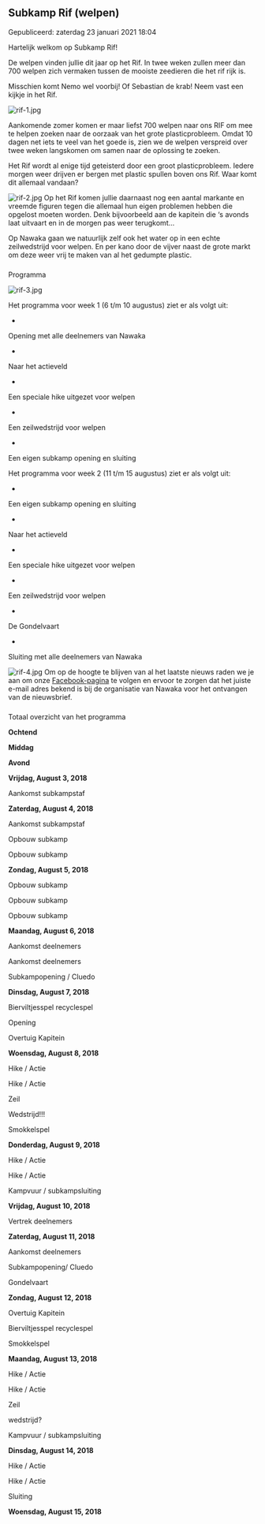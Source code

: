 


Subkamp Rif (welpen)
---------------------





 Gepubliceerd: zaterdag 23 januari 2021 18:04
   





 Hartelijk welkom op Subkamp Rif!
 
 De welpen vinden jullie dit jaar op het Rif. In twee weken zullen meer dan 700 welpen zich vermaken tussen de mooiste zeedieren die het rif rijk is.
 



 Misschien komt Nemo wel voorbij! Of Sebastian de krab! Neem vast een kijkje in het Rif.
 



![rif-1.jpg](/images/rif-1.jpg)




 Aankomende zomer komen er maar liefst 700 welpen naar ons RIF om mee te helpen zoeken naar de oorzaak van het grote plasticprobleem. Omdat 10 dagen net iets te veel van het goede is, zien we de welpen verspreid over twee weken langskomen om samen naar de oplossing te zoeken.
 



 Het Rif wordt al enige tijd geteisterd door een groot plasticprobleem. Iedere morgen weer drijven er bergen met plastic spullen boven ons Rif. Waar komt dit allemaal vandaan?
 



![rif-2.jpg](/images/rif-2.jpg)
 Op het Rif komen jullie daarnaast nog een aantal markante en vreemde figuren tegen die allemaal hun eigen problemen hebben die opgelost moeten worden. Denk bijvoorbeeld aan de kapitein die ‘s avonds laat uitvaart en in de morgen pas weer terugkomt…
 



 Op Nawaka gaan we natuurlijk zelf ook het water op in een echte zeilwedstrijd voor welpen. En per kano door de vijver naast de grote markt om deze weer vrij te maken van al het gedumpte plastic.
 


### 
 Programma



![rif-3.jpg](/images/rif-3.jpg)




 Het programma voor week 1 (6 t/m 10 augustus) ziet er als volgt uit:
 




* 
 Opening met alle deelnemers van Nawaka
 

* 
 Naar het actieveld
 

* 
 Een speciale hike uitgezet voor welpen
 

* 
 Een zeilwedstrijd voor welpen
 

* 
 Een eigen subkamp opening en sluiting
 




 Het programma voor week 2 (11 t/m 15 augustus) ziet er als volgt uit:
 




* 
 Een eigen subkamp opening en sluiting
 

* 
 Naar het actieveld
 

* 
 Een speciale hike uitgezet voor welpen
 

* 
 Een zeilwedstrijd voor welpen
 

* 
 De Gondelvaart
 

* 
 Sluiting met alle deelnemers van Nawaka
 




![rif-4.jpg](/images/rif-4.jpg)
 Om op de hoogte te blijven van al het laatste nieuws raden we je aan om onze
 [Facebook-pagina](https://www.facebook.com/SubkampRif/) 
 te volgen en ervoor te zorgen dat het juiste e-mail adres bekend is bij de organisatie van Nawaka voor het ontvangen van de nieuwsbrief.
 











### 
 Totaal overzicht van het programma









**Ochtend**






**Middag**






**Avond**








**Vrijdag, August 3, 2018**










 Aankomst subkampstaf
 







**Zaterdag, August 4, 2018**






 Aankomst subkampstaf
 





 Opbouw subkamp
 





 Opbouw subkamp
 







**Zondag, August 5, 2018**






 Opbouw subkamp
 





 Opbouw subkamp
 





 Opbouw subkamp
 







**Maandag, August 6, 2018**






 Aankomst deelnemers
 





 Aankomst deelnemers
 





 Subkampopening / Cluedo
 







**Dinsdag, August 7, 2018**






 Bierviltjesspel recyclespel
 





 Opening
 





 Overtuig Kapitein
 







**Woensdag, August 8, 2018**






 Hike / Actie
 





 Hike / Actie
 





 Zeil
 



 Wedstrijd!!!
 





 Smokkelspel
 







**Donderdag, August 9, 2018**






 Hike / Actie
 





 Hike / Actie
 







 Kampvuur / subkampsluiting
 







**Vrijdag, August 10, 2018**






 Vertrek deelnemers
 











**Zaterdag, August 11, 2018**






 Aankomst deelnemers
 





 Subkampopening/ Cluedo
 





 Gondelvaart
 







**Zondag, August 12, 2018**






 Overtuig Kapitein
 





 Bierviltjesspel recyclespel
 





 Smokkelspel
 







**Maandag, August 13, 2018**






 Hike / Actie
 





 Hike / Actie
 





 Zeil
 



 wedstrijd?
 





 Kampvuur / subkampsluiting
 







**Dinsdag, August 14, 2018**






 Hike / Actie
 





 Hike / Actie
 





 Sluiting
 







**Woensdag, August 15, 2018**
















